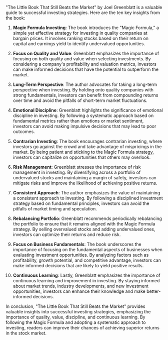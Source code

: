 "The Little Book That Still Beats the Market" by Joel Greenblatt is a valuable guide to successful investing strategies. Here are the ten key insights from the book:

1. **Magic Formula Investing**: The book introduces the "Magic Formula," a simple yet effective strategy for investing in quality companies at bargain prices. It involves ranking stocks based on their return on capital and earnings yield to identify undervalued opportunities.

2. **Focus on Quality and Value**: Greenblatt emphasizes the importance of focusing on both quality and value when selecting investments. By considering a company's profitability and valuation metrics, investors can make informed decisions that have the potential to outperform the market.

3. **Long-Term Perspective**: The author advocates for taking a long-term perspective when investing. By holding onto quality companies with strong fundamentals, investors can benefit from compounding returns over time and avoid the pitfalls of short-term market fluctuations.

4. **Emotional Discipline**: Greenblatt highlights the significance of emotional discipline in investing. By following a systematic approach based on fundamental metrics rather than emotions or market sentiment, investors can avoid making impulsive decisions that may lead to poor outcomes.

5. **Contrarian Investing**: The book encourages contrarian investing, where investors go against the crowd and take advantage of mispricings in the market. By being patient and sticking to the Magic Formula strategy, investors can capitalize on opportunities that others may overlook.

6. **Risk Management**: Greenblatt stresses the importance of risk management in investing. By diversifying across a portfolio of undervalued stocks and maintaining a margin of safety, investors can mitigate risks and improve the likelihood of achieving positive returns.

7. **Consistent Approach**: The author emphasizes the value of maintaining a consistent approach to investing. By following a disciplined investment strategy based on fundamental principles, investors can avoid the pitfalls of market timing and speculation.

8. **Rebalancing Portfolio**: Greenblatt recommends periodically rebalancing the portfolio to ensure that it remains aligned with the Magic Formula strategy. By selling overvalued stocks and adding undervalued ones, investors can optimize their returns and reduce risk.

9. **Focus on Business Fundamentals**: The book underscores the importance of focusing on the fundamental aspects of businesses when evaluating investment opportunities. By analyzing factors such as profitability, growth potential, and competitive advantage, investors can make informed decisions that are likely to yield positive results.

10. **Continuous Learning**: Lastly, Greenblatt emphasizes the importance of continuous learning and improvement in investing. By staying informed about market trends, industry developments, and new investment opportunities, investors can enhance their knowledge and make better-informed decisions.

In conclusion, "The Little Book That Still Beats the Market" provides valuable insights into successful investing strategies, emphasizing the importance of quality, value, discipline, and continuous learning. By following the Magic Formula and adopting a systematic approach to investing, readers can improve their chances of achieving superior returns in the stock market.